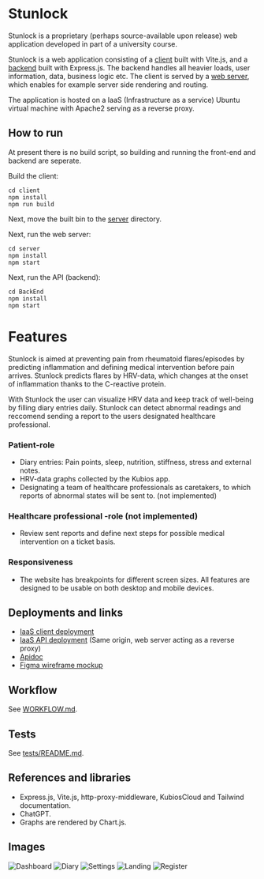 # Stunlock

Stunlock is a proprietary (perhaps source-available upon release) web application developed in part of a university course.

Stunlock is a web application consisting of a [client](client/README.md) built with Vite.js, and a [backend](BackEnd/README.md) built with Express.js. The backend handles all heavier loads, user information, data, business logic etc. The client is served by a [web server](server/README.md), which enables for example server side rendering and routing.

The application is hosted on a IaaS (Infrastructure as a service) Ubuntu virtual machine with Apache2 serving as a reverse proxy.

## How to run

At present there is no build script, so building and running the front-end and backend are seperate.

Build the client:

```shell
cd client
npm install
npm run build
```

Next, move the built bin to the [server](/server/) directory.

Next, run the web server:
 
```shell
cd server
npm install
npm start
```

Next, run the API (backend):

```shell
cd BackEnd
npm install
npm start
```

# Features

Stunlock is aimed at preventing pain from rheumatoid flares/episodes by predicting inflammation and defining medical intervention before pain arrives. Stunlock predicts flares by HRV-data, which changes at the onset of inflammation thanks to the C-reactive protein.

With Stunlock the user can visualize HRV data and keep track of well-being by filling diary entries daily. Stunlock can detect abnormal readings and reccomend sending a report to the users designated healthcare professional.

### Patient-role

- Diary entries: Pain points, sleep, nutrition, stiffness, stress and external notes.
- HRV-data graphs collected by the Kubios app.
- Designating a team of healthcare professionals as caretakers, to which reports of abnormal states will be sent to. (not implemented)

### Healthcare professional -role (not implemented)

- Review sent reports and define next steps for possible medical intervention on a ticket basis.

### Responsiveness
- The website has breakpoints for different screen sizes. All features are designed to be usable on both desktop and mobile devices. 

## Deployments and links

- [IaaS client deployment](https://stunlock.northeurope.cloudapp.azure.com)
- [IaaS API deployment](https://stunlock.northeurope.cloudapp.azure.com/api/) (Same origin, web server acting as a reverse proxy)
- [Apidoc](https://stunlock.northeurope.cloudapp.azure.com/api/docs)
- [Figma wireframe mockup](https://www.figma.com/design/k0gFv2LaYGmuexjPFx1isa/Stunlock?node-id=0-1&t=iIFvANdM0Ib9vnAS-1)

## Workflow
See [WORKFLOW.md](WORKFLOW.md). 

## Tests
See [tests/README.md](tests/README.md).

## References and libraries
- Express.js, Vite.js, http-proxy-middleware, KubiosCloud and Tailwind documentation.
- ChatGPT.
- Graphs are rendered by Chart.js.

## Images

![Dashboard](/assets/images/dashboard.png) ![Diary](/assets/images/diary.png) ![Settings](/assets/images/settings.png)
![Landing](/assets/images/landing.png) ![Register](/assets/images/register.png)
